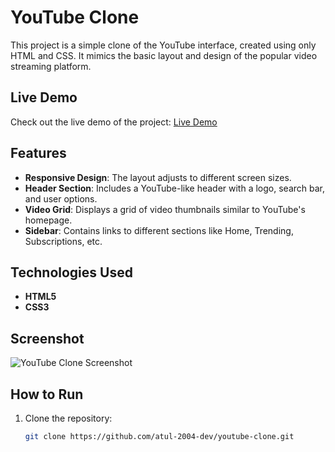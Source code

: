 # YouTube Clone

This project is a simple clone of the YouTube interface, created using only HTML and CSS. It mimics the basic layout and design of the popular video streaming platform.

## Live Demo

Check out the live demo of the project: [Live Demo](https://your-live-demo-link-here.com)

## Features

- **Responsive Design**: The layout adjusts to different screen sizes.
- **Header Section**: Includes a YouTube-like header with a logo, search bar, and user options.
- **Video Grid**: Displays a grid of video thumbnails similar to YouTube's homepage.
- **Sidebar**: Contains links to different sections like Home, Trending, Subscriptions, etc.

## Technologies Used

- **HTML5**
- **CSS3**

## Screenshot

![YouTube Clone Screenshot](https://github.com/user-attachments/assets/cef59e2b-a049-4365-b6f4-d7555a7929ec)

## How to Run

1. Clone the repository:

   ```bash
   git clone https://github.com/atul-2004-dev/youtube-clone.git

